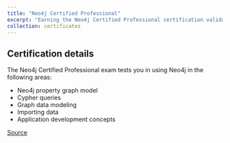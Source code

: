 ```yaml
---
title: "Neo4j Certified Professional"
excerpt: "Earning the Neo4j Certified Professional certification validates the skills and knowledge to build applications with with graph data modeling and Cypher queries.<br/><img src='/images/neo4j-certified-professional.png'>"
collection: certificates
---
```


## Certification details
The Neo4j Certified Professional exam tests you in using Neo4j in the following areas:

- Neo4j property graph model
- Cypher queries
- Graph data modeling
- Importing data
- Application development concepts

[Source](https://graphacademy.neo4j.com/courses/neo4j-certification/)
